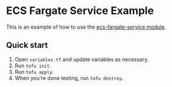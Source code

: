 # ECS Fargate Service Example

This is an example of how to use the [ecs-fargate-service module](/modules/ecs-fargate-service).

## Quick start

1. Open `variables.tf` and update variables as necessary.
2. Run `tofu init`.
3. Run `tofu apply`.
4. When you're done testing, run `tofu destroy`.